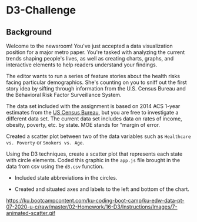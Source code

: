 # D3-Challenge

## Background

Welcome to the newsroom! You've just accepted a data visualization position for a major metro paper. You're tasked with analyzing the current trends shaping people's lives, as well as creating charts, graphs, and interactive elements to help readers understand your findings.

The editor wants to run a series of feature stories about the health risks facing particular demographics. She's counting on you to sniff out the first story idea by sifting through information from the U.S. Census Bureau and the Behavioral Risk Factor Surveillance System.

The data set included with the assignment is based on 2014 ACS 1-year estimates from the [US Census Bureau](https://data.census.gov/cedsci/), but you are free to investigate a different data set. The current data set includes data on rates of income, obesity, poverty, etc. by state. MOE stands for "margin of error.


Created a scatter plot between two of the data variables such as `Healthcare vs. Poverty` or `Smokers vs. Age`.

Using the D3 techniques, create a scatter plot that represents each state with circle elements. Coded this graphic in the `app.js` file brought in the data from csv  using the `d3.csv` function. 

* Included state abbreviations in the circles.

* Created and situated axes and labels to the left and bottom of the chart.

https://ku.bootcampcontent.com/ku-coding-boot-camp/ku-edw-data-pt-07-2020-u-c/raw/master/02-Homework/16-D3/Instructions/Images/7-animated-scatter.gif
